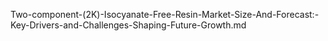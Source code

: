 Two-component-(2K)-Isocyanate-Free-Resin-Market-Size-And-Forecast:-Key-Drivers-and-Challenges-Shaping-Future-Growth.md
